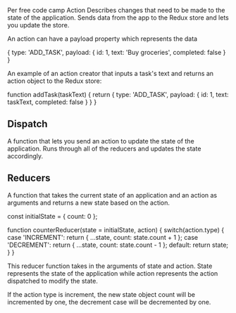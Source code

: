 Per free code camp
Action
Describes changes that need to be made to the state of the application. Sends data from the app to the Redux store and lets you update the store. 

An action can have a payload property which represents the data 

{
  type: 'ADD_TASK',
  payload: {
    id: 1,
    text: 'Buy groceries',
    completed: false
  }
}

An example of an action creator that inputs a task's text and returns an action object to the Redux store: 

function addTask(taskText) {
  return {
    type: 'ADD_TASK',
    payload: {
      id: 1,
      text: taskText,
      completed: false
    }
  }
}

## Dispatch
A function that lets you send an action to update the state of the application. Runs through all of the reducers and updates the state accordingly. 

## Reducers
A function that takes the current state of an application and an action as arguments and returns a new state based on the action. 

const initialState = {
  count: 0
};

function counterReducer(state = initialState, action) {
  switch(action.type) {
    case 'INCREMENT':
      return { ...state, count: state.count + 1 };
    case 'DECREMENT':
      return { ...state, count: state.count - 1 };
    default:
      return state;
  }
}

This reducer function takes in the arguments of state and action. State represents the state of the application while action represents the action dispatched to modify the state. 

If the action type is increment, the new state object count will be incremented by one, the decrement case will be decremented by one. 

